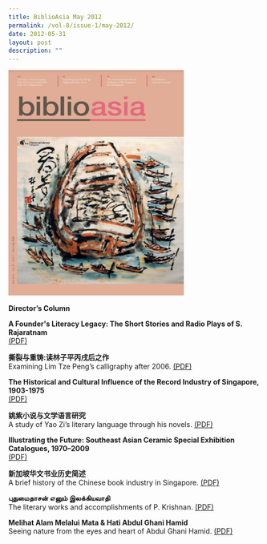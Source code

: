 ```yaml
---
title: BiblioAsia May 2012
permalink: /vol-8/issue-1/may-2012/
date: 2012-05-31
layout: post
description: ""
---
```

<img style="width: 350px; height: 450px;" src="/images/vol-8-issue-1/a1.JPG">

**Director’s Column**

**A Founder's Literacy Legacy: The Short Stories and Radio Plays of S. Rajaratnam** <br> [(PDF)](/files/pdf/vol-8/issue-1/v8-issue1_Rajaratnam.pdf)

**撕裂与重铸:读林子平丙戌后之作** <br>
Examining Lim Tze Peng’s calligraphy after 2006. 
 [(PDF)](/files/pdf/vol-8/issue-1/v8-issue1_LimTzePeng.pdf)

**The Historical and Cultural Influence of the Record Industry of Singapore, 1903-1975** <br>
[(PDF)](/files/pdf/vol-8/issue-1/v8-issue1_RecordIndustry.pdf)

**姚紫小说与文学语言研究** <br>
A study of Yao Zi’s literary language through his novels.
[(PDF)](/files/pdf/vol-8/issue-1/v8-issue1_YaoZi.pdf)

**Illustrating the Future: Southeast Asian Ceramic Special Exhibition Catalogues, 1970–2009** <br>
[(PDF)](/files/pdf/vol-8/issue-1/v8-issue1_AsianCeramic.pdf)

**新加坡华文书业历史简述** <br>
A brief history of the Chinese book industry in Singapore.
[(PDF)](/files/pdf/vol-8/issue-1/v8-issue1_ChineseBook.pdf)

**புதுமைதாசன் எனும் இலக்கியவாதி** <br>
The literary works and accomplishments of P. Krishnan.
[(PDF)](/files/pdf/vol-8/issue-1/v8-issue1_Krishnan.pdf)

**Melihat Alam Melalui Mata & Hati Abdul Ghani Hamid** <br>
Seeing nature from the eyes and heart of Abdul Ghani Hamid.
[(PDF)](/files/pdf/vol-8/issue-1/v8-issue1_AbdulGhani.pdf)